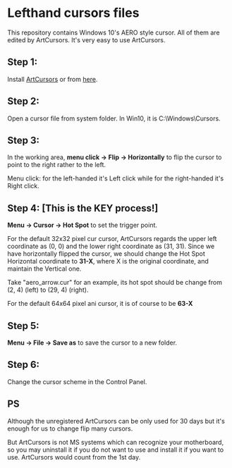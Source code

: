 # Lefthand cursors files

This repository contains Windows 10's AERO style cursor. All of them are edited by ArtCursors. It's very easy to use ArtCursors.

## Step 1:

Install [ArtCursors](http://www.artcursors.com/artcur.htm) or from [here](artcurs.exe).

## Step 2:

Open a cursor file from system folder. In Win10, it is C:\Windows\Cursors.

## Step 3:

In the working area, **menu click -> Flip -> Horizontally** to flip the cursor to point to the right rather to the left.

Menu click: for the left-handed it's Left click while for the right-handed it's Right click.

## Step 4: [This is the KEY process!]

**Menu -> Cursor -> Hot Spot** to set the trigger point.

For the default 32x32 pixel cur cursor, ArtCursors regards the upper left coordinate as (0, 0) and the lower right coordinate as (31, 31). Since we have horizontally flipped the cursor, we should change the Hot Spot Horizontal coordinate to **31-X**, where X is the original coordinate, and maintain the Vertical one.

Take "aero_arrow.cur" for an example, its hot spot should be change from (2, 4) (left) to (29, 4) (right).

For the default 64x64 pixel ani cursor, it is of course to be **63-X**

## Step 5:

**Menu -> File -> Save as** to save the cursor to a new folder.

## Step 6:

Change the cursor scheme in the Control Panel.

## PS

Although the unregistered ArtCursors can be only used for 30 days but it's enough for us to change flip many cursors.

But ArtCursors is not MS systems which can recognize your motherboard, so you may uninstall it if you do not want to use and install it if you want to use. ArtCursors would count from the 1st day.
